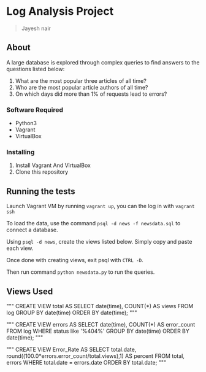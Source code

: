 # Log Analysis Project

> Jayesh nair

## About

A large database is explored through complex queries to find answers to the questions listed below:

1. What are the most popular three articles of all time? 
2. Who are the most popular article authors of all time? 
3. On which days did more than 1% of requests lead to errors?

### Software Required

- Python3
- Vagrant
- VirtualBox

### Installing

1. Install Vagrant And VirtualBox
2. Clone this repository

## Running the tests

Launch Vagrant VM by running `vagrant up`, you can the log in with `vagrant ssh`

To load the data, use the command `psql -d news -f newsdata.sql` to connect a database.

Using `psql -d news`, create the views listed below. Simply copy and paste each view.

Once done with creating views, exit psql with `CTRL -D`.

Then run command `python newsdata.py` to run the queries.

## Views Used

"""
CREATE VIEW total AS
SELECT date(time), COUNT(*) AS views
FROM log
GROUP BY date(time)
ORDER BY date(time);
"""

"""
CREATE VIEW errors AS
SELECT date(time), COUNT(*) AS error_count
FROM log WHERE status like '%404%'
GROUP BY date(time)
ORDER BY date(time);
"""

"""
CREATE VIEW Error_Rate AS
SELECT total.date, round((100.0*errors.error_count/total.views),1) AS percent
FROM total, errors
WHERE total.date = errors.date
ORDER BY total.date;
"""
